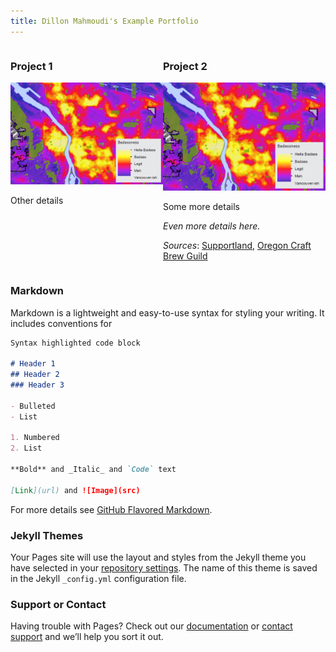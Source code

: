 ```yaml
---
title: Dillon Mahmoudi's Example Portfolio
---
```

<div style="display:table-row">
<div style="display: table-cell; width=49%" markdown="1">

### Project 1 

![It's Fine Alt Text](project1_bamap/p1_teaser.png)

Other details

</div>

<div style="display: table-cell; width=50%" markdown="1">

### Project 2

![It's Fine Alt Text](project1_bamap/p1_teaser.png)

Some more details

_Even more details here._

*Sources*: 
[Supportland](https://supportland.com/), [Oregon Craft Brew Guild](https://oregoncraftbeer.org/guild/)

</div>
</div>

### Markdown

Markdown is a lightweight and easy-to-use syntax for styling your writing. It includes conventions for

```markdown
Syntax highlighted code block

# Header 1
## Header 2
### Header 3

- Bulleted
- List

1. Numbered
2. List

**Bold** and _Italic_ and `Code` text

[Link](url) and ![Image](src)
```

For more details see [GitHub Flavored Markdown](https://guides.github.com/features/mastering-markdown/).

### Jekyll Themes

Your Pages site will use the layout and styles from the Jekyll theme you have selected in your [repository settings](https://github.com/dillonma/dillonma.github.io/settings). The name of this theme is saved in the Jekyll `_config.yml` configuration file.

### Support or Contact

Having trouble with Pages? Check out our [documentation](https://help.github.com/categories/github-pages-basics/) or [contact support](https://github.com/contact) and we’ll help you sort it out.
